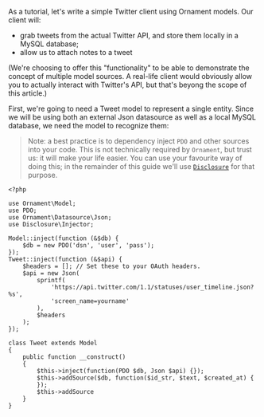 As a tutorial, let's write a simple Twitter client using Ornament models. Our
client will:

- grab tweets from the actual Twitter API, and store them locally in a MySQL
  database;
- allow us to attach notes to a tweet

(We're choosing to offer this "functionality" to be able to demonstrate the
concept of multiple model sources. A real-life client would obviously allow you
to actually interact with Twitter's API, but that's beyong the scope of this
article.)

First, we're going to need a Tweet model to represent a single entity. Since we
will be using both an external Json datasource as well as a local MySQL
database, we need the model to recognize them:

> Note: a best practice is to dependency inject `PDO` and other sources into
> your code. This is not technically required by `Ornament`, but trust us:
> it will make your life easier. You can use your favourite way of doing this;
> in the remainder of this guide we'll use
> [`Disclosure`](http://github.com/monomelodies/disclosure) for that purpose.

    <?php

    use Ornament\Model;
    use PDO;
    use Ornament\Datasource\Json;
    use Disclosure\Injector;

    Model::inject(function (&$db) {
        $db = new PDO('dsn', 'user', 'pass');
    });
    Tweet::inject(function (&$api) {
        $headers = []; // Set these to your OAuth headers.
        $api = new Json(
            sprintf(
                'https://api.twitter.com/1.1/statuses/user_timeline.json?%s',
                'screen_name=yourname'
            ),
            $headers
        );
    });

    class Tweet extends Model
    {
        public function __construct()
        {
            $this->inject(function(PDO $db, Json $api) {});
            $this->addSource($db, function($id_str, $text, $created_at) {
            });
            $this->addSource
        }
    }


